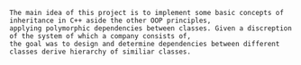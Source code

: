     The main idea of this project is to implement some basic concepts of inheritance in C++ aside the other OOP principles, 
    applying polymorphic dependencies between classes. Given a discreption of the system of which a company consists of, 
    the goal was to design and determine dependencies between different classes derive hierarchy of similiar classes.
    
    
